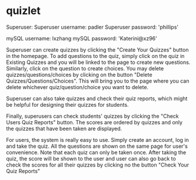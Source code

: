 # quizlet
Superuser:
Superuser username: padler
Superuser password: 'phillips'

mySQL username: lxzhang
mySQL password: 'Katerini@xz96'

Superuser can create quizzes by clicking the "Create Your Quizzes" button in the homepage. To add questions to the quiz, simply click on the quiz in Existing Quizzes and you will be linked to the page to create new questions. Similarly, click on the question to create choices. You may delete quizzes/questions/choices by clicking on the button "Delete Quizzes/Questions/Choices". This will bring you to the page where you can delete whichever quiz/question/choice you want to delete.

Superuser can also take quizzes and check their quiz reports, which might be helpful for designing their quizzes for students.

Finally, superusers can check students' quizzes by clicking the "Check Users Quiz Reports" button. The scores are ordered by quizzes and only the quizzes that have been taken are displayed.

For users, the system is really easy to use. Simply create an account, log in and take the quiz. All the questions are shown on the same page for user's convenience. Note that each quiz can only be taken once.
After taking the quiz, the score will be shown to the user and user can also go back to check the scores for all their quizzes by clicking no the button "Check Your Quiz Reports"
